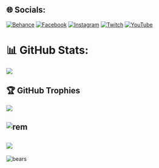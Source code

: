 
## 🌐 Socials:
[![Behance](https://img.shields.io/badge/Behance-1769ff?logo=behance&logoColor=white)](https://behance.net/Vander) [![Facebook](https://img.shields.io/badge/Facebook-%231877F2.svg?logo=Facebook&logoColor=white)](https://facebook.com/yare.yare.35977897) [![Instagram](https://img.shields.io/badge/Instagram-%23E4405F.svg?logo=Instagram&logoColor=white)](https://instagram.com/vander_bnoo) [![Twitch](https://img.shields.io/badge/Twitch-%239146FF.svg?logo=Twitch&logoColor=white)](https://twitch.tv/gantulga2233) [![YouTube](https://img.shields.io/badge/YouTube-%23FF0000.svg?logo=YouTube&logoColor=white)](https://youtube.com/@@vander2686) 

# 📊 GitHub Stats:
![](https://github-readme-streak-stats.herokuapp.com/?user=ganaa0918&theme=dark&hide_border=false)<br/>

## 🏆 GitHub Trophies
![](https://github-profile-trophy.vercel.app/?username=ganaa0918&theme=radical&no-frame=false&no-bg=true&margin-w=4)

![rem](https://user-images.githubusercontent.com/82430690/226175860-bd59ece7-8ce7-4e2c-8639-6ad8626d06fa.gif)
---
[![](https://visitcount.itsvg.in/api?id=ganaa0918&icon=7&color=0)](https://visitcount.itsvg.in)
---
![bears](https://user-images.githubusercontent.com/82430690/226176633-0695994d-b1a5-4531-868a-16cb47633b0b.gif)
